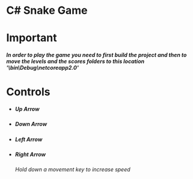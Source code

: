 # C# Snake Game
# Important
##### In order to play the game you need to first build the project and then to move the levels and the scores folders to this location '\bin\Debug\netcoreapp2.0'
# Controls
* ##### Up Arrow
* ##### Down Arrow
* ##### Left Arrow
* ##### Right Arrow

    ######  Hold down a movement key to increase speed